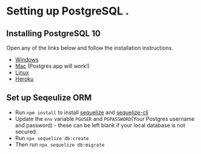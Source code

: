 # Setting up PostgreSQL .

## Installing PostgreSQL 10
Open any of the links below and follow the installation instructions.
- [Windows ](https://www.postgresql.org/download/windows/)
- [Mac](https://www.postgresql.org/download/macosx/) (Postgres.app will work!)
- [Linux](https://www.postgresql.org/download/linux/)
- [Heroku](https://devcenter.heroku.com/articles/heroku-postgresql)

##  Set up Seqeulize ORM
- Run `npm install` to install [sequelize](https://www.npmjs.com/package/sequelize) and [sequelize-cli](https://www.npmjs.com/package/sequelize-cli)
- Update the `env` variable `PGUSER` and `PGPASSWORD`(Your Postgres username and password) - these can be left blank if your local database is not secured.
- Run `npx sequelize db:create`
- Then run `npx sequelize db:migrate`
